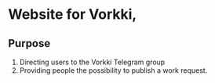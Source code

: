 # Website for Vorkki,

## Purpose
1. Directing users to the Vorkki Telegram group
2. Providing people the possibility to publish a work request.

